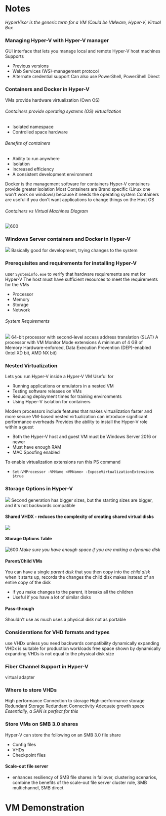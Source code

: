 # Notes
*HyperVisor is the generic term for a VM (Could be VMware, Hyper-V, Virtual Box*
### Managing Hyper-V with Hyper-V manager
GUI interface that lets you manage local and remote Hyper-V host machines
Supports
- Previous versions
- Web Services (WS)-management protocol
- Alternate credential support
Can also use PowerShell, PowerShell Direct
### Containers and Docker in Hyper-V
VMs provide hardware virtualization (Own OS)
###### Containers provide operating systems (OS) virtualization
- Isolated namespace
- Controlled space hardware

###### Benefits of containers
- Ability to run anywhere
- Isolation
- Increased efficiency
- A consistent development environment

Docker is the management software for containers 
Hyper-V containers provide greater isolation
Most Containers are Brand specific (Linux one won't work on windows) because it needs the operating system
Containers are useful if you don't want applications to change things on the Host OS
###### Containers vs Virtual Machines Diagram
![600](Pasted%20image%2020240212104534.png)
### Windows Server containers and Docker in Hyper-V
![](Pasted%20image%2020240212104825.png)
Basically good for development, trying changes to the system
### Prerequisites and requirements for installing Hyper-V
user `Systeminfo.exe` to verify that hardware requirements are met for Hyper-V
The host must have sufficient resources to meet the requirements for the VMs
- Processor
- Memory
- Storage
- Network
###### System Requirements
![](Pasted%20image%2020240212105258.png)
64-bit processor with second-level access address translation (SLAT)
A processor with VM Monitor Mode extensions
A minimum of 4 GB of Memory
Hardware-enforced, Data Execution Prevention (DEP)-enabled (Intel XD bit, AMD NX bit)
### Nested Virtualization
Lets you run Hyper-V inside a Hyper-V VM
Useful for
- Running applications or emulators in a nested VM
- Testing software releases on VMs
- Reducing deployment times for training environments
- Using Hyper-V isolation for containers

Modern processors include features that makes virtualization faster and more secure
VM-based nested virtualization can introduce significant performance overheads
Provides the ability to install the Hyper-V role within a guest
- Both the Hyper-V host and guest VM must be Windows Server 2016 or newer
- Must have enough RAM
- MAC Spoofing enabled

To enable virtualization extensions run this PS command
- `Set-VMProcessor -VMName <VMName> -ExposeVirtualizationExtensions $true`
### Storage Options in Hyper-V
![](Pasted%20image%2020240212111348.png)
Second generation has bigger sizes, but the starting sizes are bigger, and it's not backwards compatible
#### Shared VHDX - reduces the complexity of creating shared virtual disks
![](Pasted%20image%2020240212111334.png)
#### Storage Options Table
![600](Pasted%20image%2020240212111419.png)
*Make sure you have enough space if you are making a dynamic disk*
#### Parent/Child VMs
You can have a single *parent disk* that you then copy into the *child disk* when it starts up, records the changes the child disk makes instead of an entire copy of the disk
- If you make changes to the parent, it breaks all the children
- Useful if you have a lot of similar disks
#### Pass-through
Shouldn't use as much
uses a physical disk
not as portable
### Considerations for VHD formats and types
use VHDx unless you need backwards compatibility
dynamically expanding VHDx is suitable for production workloads
free space shown by dynamically expanding VHDs is not equal to the physical disk size
### Fiber Channel Support in Hyper-V
virtual adapter 
### Where to store VHDs
High performance Connection to storage
High-performance storage
Redundant Storage
Redundant Connectivity
Adequate growth space
*Essentially, a SAN is perfect for this*
### Store VMs on SMB 3.0 shares
Hyper-V can store the following on an SMB 3.0 file share
- Config files
- VHDs
- Checkpoint files
#### Scale-out file server
- enhances resiliency of SMB file shares in failover, clustering scenarios, combine the benefits of the scale-out file server cluster role, SMB multichannel, SMB direct
# VM Demonstration
